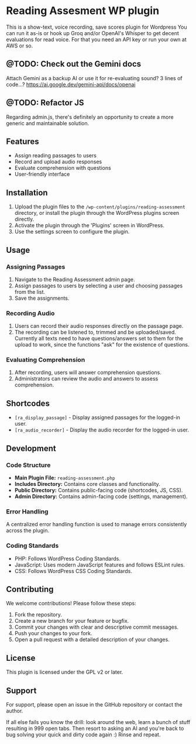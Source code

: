 # Reading Assesment WP plugin

This is a show-text, voice recording, save scores plugin for Wordpress
You can run it as-is or hook up Groq and/or OpenAI's Whisper to get decent evaluations for read voice. For that you need an API key or run your own at AWS or so.

## @TODO: Check out the Gemini docs

Attach Gemini as a backup AI or use it for re-evaluating sound? 3 lines of code...?
https://ai.google.dev/gemini-api/docs/openai

## @TODO: Refactor JS

Regarding admin.js, there's definitely an opportunity to create a more generic and maintainable solution.


## Features

- Assign reading passages to users
- Record and upload audio responses
- Evaluate comprehension with questions
- User-friendly interface

## Installation

1. Upload the plugin files to the `/wp-content/plugins/reading-assessment` directory, or install the plugin through the WordPress plugins screen directly.
2. Activate the plugin through the 'Plugins' screen in WordPress.
3. Use the settings screen to configure the plugin.

## Usage

### Assigning Passages

1. Navigate to the Reading Assessment admin page.
2. Assign passages to users by selecting a user and choosing passages from the list.
3. Save the assignments.

### Recording Audio

1. Users can record their audio responses directly on the passage page.
2. The recording can be listened to, trimmed and be uploaded/saved. Currently all texts need to have questions/answers set to them for the upload to work, since the functions "ask" for the existence of questions.

### Evaluating Comprehension

1. After recording, users will answer comprehension questions.
2. Administrators can review the audio and answers to assess comprehension.

## Shortcodes

- `[ra_display_passage]` - Display assigned passages for the logged-in user.
- `[ra_audio_recorder]` - Display the audio recorder for the logged-in user.

## Development

### Code Structure

- **Main Plugin File:** `reading-assessment.php`
- **Includes Directory:** Contains core classes and functionality.
- **Public Directory:** Contains public-facing code (shortcodes, JS, CSS).
- **Admin Directory:** Contains admin-facing code (settings, management).

### Error Handling

A centralized error handling function is used to manage errors consistently across the plugin.

### Coding Standards

- PHP: Follows WordPress Coding Standards.
- JavaScript: Uses modern JavaScript features and follows ESLint rules.
- CSS: Follows WordPress CSS Coding Standards.

## Contributing

We welcome contributions! Please follow these steps:

1. Fork the repository.
2. Create a new branch for your feature or bugfix.
3. Commit your changes with clear and descriptive commit messages.
4. Push your changes to your fork.
5. Open a pull request with a detailed description of your changes.

## License

This plugin is licensed under the GPL v2 or later.

## Support

For support, please open an issue in the GitHub repository or contact the author.

If all else fails you know the drill: look around the web, learn a bunch of stuff resulting in 999 open tabs. Then resort to asking an AI and you're back to bug solving your quick and dirty code again :) Rinse and repeat.
